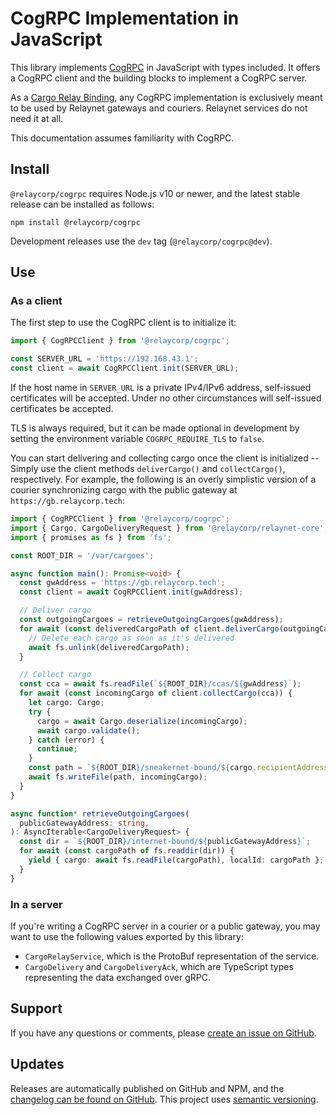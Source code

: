 # CogRPC Implementation in JavaScript

This library implements [CogRPC](https://specs.relaynet.network/RS-008) in JavaScript with types included. It offers a CogRPC client and the building blocks to implement a CogRPC server.

As a [Cargo Relay Binding](https://specs.relaynet.network/RS-000#cargo-relay-binding), any CogRPC implementation is exclusively meant to be used by Relaynet gateways and couriers. Relaynet services do not need it at all.

This documentation assumes familiarity with CogRPC.

## Install

`@relaycorp/cogrpc` requires Node.js v10 or newer, and the latest stable release can be installed as follows:

```
npm install @relaycorp/cogrpc
```

Development releases use the `dev` tag (`@relaycorp/cogrpc@dev`).

## Use

### As a client

The first step to use the CogRPC client is to initialize it:

```js
import { CogRPCClient } from '@relaycorp/cogrpc';

const SERVER_URL = 'https://192.168.43.1';
const client = await CogRPCClient.init(SERVER_URL);
```

If the host name in `SERVER_URL` is a private IPv4/IPv6 address, self-issued certificates will be accepted. Under no other circumstances will self-issued certificates be accepted.

TLS is always required, but it can be made optional in development by setting the environment variable `COGRPC_REQUIRE_TLS` to `false`.

You can start delivering and collecting cargo once the client is initialized -- Simply use the client methods `deliverCargo()` and `collectCargo()`, respectively. For example, the following is an overly simplistic version of a courier synchronizing cargo with the public gateway at `https://gb.relaycorp.tech`:

```typescript
import { CogRPCClient } from '@relaycorp/cogrpc';
import { Cargo, CargoDeliveryRequest } from '@relaycorp/relaynet-core';
import { promises as fs } from 'fs';

const ROOT_DIR = '/var/cargoes';

async function main(): Promise<void> {
  const gwAddress = 'https://gb.relaycorp.tech';
  const client = await CogRPCClient.init(gwAddress);

  // Deliver cargo
  const outgoingCargoes = retrieveOutgoingCargoes(gwAddress);
  for await (const deliveredCargoPath of client.deliverCargo(outgoingCargoes)) {
    // Delete each cargo as soon as it's delivered
    await fs.unlink(deliveredCargoPath);
  }

  // Collect cargo
  const cca = await fs.readFile(`${ROOT_DIR}/ccas/${gwAddress}`);
  for await (const incomingCargo of client.collectCargo(cca)) {
    let cargo: Cargo;
    try {
      cargo = await Cargo.deserialize(incomingCargo);
      await cargo.validate();
    } catch (error) {
      continue;
    }
    const path = `${ROOT_DIR}/sneakernet-bound/${cargo.recipientAddress}/${cargo.id}`;
    await fs.writeFile(path, incomingCargo);
  }
}

async function* retrieveOutgoingCargoes(
  publicGatewayAddress: string,
): AsyncIterable<CargoDeliveryRequest> {
  const dir = `${ROOT_DIR}/internet-bound/${publicGatewayAddress}`;
  for await (const cargoPath of fs.readdir(dir)) {
    yield { cargo: await fs.readFile(cargoPath), localId: cargoPath };
  }
}
```

### In a server

If you're writing a CogRPC server in a courier or a public gateway, you may want to use the following values exported by this library:

- `CargoRelayService`, which is the ProtoBuf representation of the service.
- `CargoDelivery` and `CargoDeliveryAck`, which are TypeScript types representing the data exchanged over gRPC.

## Support

If you have any questions or comments, please [create an issue on GitHub](https://github.com/relaycorp/relaynet-cogrpc-js/issues/new/choose).

## Updates

Releases are automatically published on GitHub and NPM, and the [changelog can be found on GitHub](https://github.com/relaycorp/relaynet-cogrpc-js/releases). This project uses [semantic versioning](https://semver.org/).
